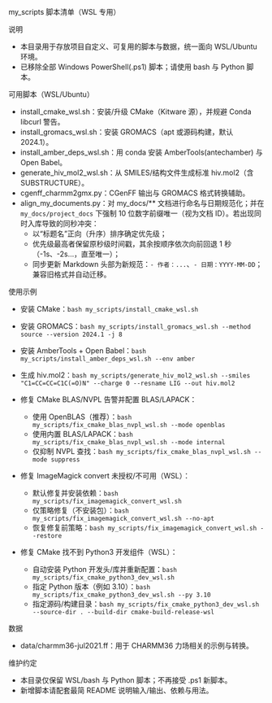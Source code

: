 my_scripts 脚本清单（WSL 专用）

说明
- 本目录用于存放项目自定义、可复用的脚本与数据，统一面向 WSL/Ubuntu 环境。
- 已移除全部 Windows PowerShell(.ps1) 脚本；请使用 bash 与 Python 脚本。

可用脚本（WSL/Ubuntu）
- install_cmake_wsl.sh：安装/升级 CMake（Kitware 源），并规避 Conda libcurl 警告。
- install_gromacs_wsl.sh：安装 GROMACS（apt 或源码构建，默认 2024.1）。
- install_amber_deps_wsl.sh：用 conda 安装 AmberTools(antechamber) 与 Open Babel。
- generate_hiv_mol2_wsl.sh：从 SMILES/结构文件生成标准 hiv.mol2（含 SUBSTRUCTURE）。
- cgenff_charmm2gmx.py：CGenFF 输出与 GROMACS 格式转换辅助。
- align_my_documents.py：对 my_docs/** 文档进行命名与日期规范化；并在 `my_docs/project_docs` 下强制 10 位数字前缀唯一（视为文档 ID）。若出现同时入库导致的同秒冲突：
  - 以“标题名”正向（升序）排序确定优先级；
  - 优先级最高者保留原秒级时间戳，其余按顺序依次向前回退 1 秒（-1s、-2s…，直至唯一）；
  - 同步更新 Markdown 头部为新规范：`- 作者：...`、`- 日期：YYYY-MM-DD`；兼容旧格式并自动迁移。

使用示例
- 安装 CMake：`bash my_scripts/install_cmake_wsl.sh`
- 安装 GROMACS：`bash my_scripts/install_gromacs_wsl.sh --method source --version 2024.1 -j 8`
- 安装 AmberTools + Open Babel：`bash my_scripts/install_amber_deps_wsl.sh --env amber`
- 生成 hiv.mol2：`bash my_scripts/generate_hiv_mol2_wsl.sh --smiles "C1=CC=CC=C1C(=O)N" --charge 0 --resname LIG --out hiv.mol2`

- 修复 CMake BLAS/NVPL 告警并配置 BLAS/LAPACK：
  - 使用 OpenBLAS（推荐）：`bash my_scripts/fix_cmake_blas_nvpl_wsl.sh --mode openblas`
  - 使用内置 BLAS/LAPACK：`bash my_scripts/fix_cmake_blas_nvpl_wsl.sh --mode internal`
  - 仅抑制 NVPL 查找：`bash my_scripts/fix_cmake_blas_nvpl_wsl.sh --mode suppress`

- 修复 ImageMagick convert 未授权/不可用（WSL）：
  - 默认修复并安装依赖：`bash my_scripts/fix_imagemagick_convert_wsl.sh`
  - 仅策略修复（不安装包）：`bash my_scripts/fix_imagemagick_convert_wsl.sh --no-apt`
  - 恢复修复前策略：`bash my_scripts/fix_imagemagick_convert_wsl.sh --restore`

- 修复 CMake 找不到 Python3 开发组件（WSL）：
  - 自动安装 Python 开发头/库并重新配置：`bash my_scripts/fix_cmake_python3_dev_wsl.sh`
  - 指定 Python 版本（例如 3.10）：`bash my_scripts/fix_cmake_python3_dev_wsl.sh --py 3.10`
  - 指定源码/构建目录：`bash my_scripts/fix_cmake_python3_dev_wsl.sh --source-dir . --build-dir cmake-build-release-wsl`

数据
- data/charmm36-jul2021.ff：用于 CHARMM36 力场相关的示例与转换。

维护约定
- 本目录仅保留 WSL/bash 与 Python 脚本；不再接受 .ps1 新脚本。
- 新增脚本请配套最简 README 说明输入/输出、依赖与用法。
